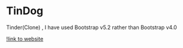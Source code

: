 
# TinDog

Tinder(Clone) , I have used Bootstrap v5.2 rather than Bootstrap v4.0


[!link to website](https://raul909.github.io/Tindog/)
 

